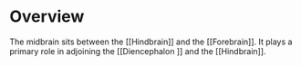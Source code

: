 # Overview
The midbrain sits between the [[Hindbrain]] and the [[Forebrain]]. It plays a primary role in adjoining the [[Diencephalon ]] and the [[Hindbrain]].